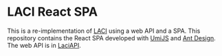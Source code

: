 # LACI React SPA

This is a re-implementation of [LACI](https://github.com/cysun/Laci) using
a web API and a SPA. This repository contains the React SPA developed with
[UmiJS](https://umijs.org/) and [Ant Design](https://ant.design/). The
web API is in [LaciAPI](https://github.com/cysun/LaciAPI).
